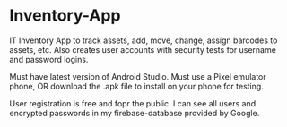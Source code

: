 # Inventory-App
IT Inventory App to track assets, add, move, change, assign barcodes to assets, etc. Also creates user accounts with security tests for username and password logins.


Must have latest version of Android Studio. Must use a Pixel emulator phone, OR download the .apk file to install on your phone for testing.

User registration is free and fopr the public. I can see all users and encrypted passwords in my firebase-database provided by Google. 

